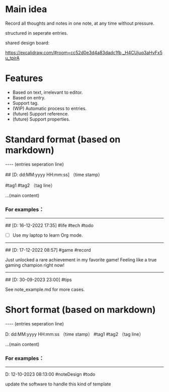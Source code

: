 # Main idea
Record all thoughts and notes in one note, at any time without pressure.

structured in seperate entries.


shared design board: 

https://excalidraw.com/#room=cc52d0e3d4a83dadc1fb,_H4CUjuq3aHvFx5u_tpirA

# Features
- Based on text, irrelevant to editor.
- Based on entry.
- Support tag.
- (WIP) Automatic process to entries.
- (future) Support reference.
- (future) Support properties.

# Standard format (based on markdown)

\-\-\-\- (entries seperation line)

\#\# [D: dd:MM:yyyy HH:mm:ss]  （time stamp）

 #tag1 #tag2  （tag line）

...(main content)


### For examples：

----
\#\# [D: 16-12-2022 17:35]
 #life #tech #todo

- [ ] Use my laptop to learn Org mode.

----
\#\# [D: 17-12-2022 08:57]
 #game #record

Just unlocked a rare achievement in my favorite game! Feeling like a true gaming champion right now! 

----
\#\# [D: 30-09-2023 23:00]
 #tips

See note_example.md for more cases. 

# Short format (based on markdown)

\-\-\-\- (entries seperation line)

D: dd:MM:yyyy HH:mm:ss  （time stamp） #tag1 #tag2  （tag line）

...(main content)

### For examples：

----
D: 12-10-2023 08:13:00 #noteDesign #todo

update the software to handle this kind of template